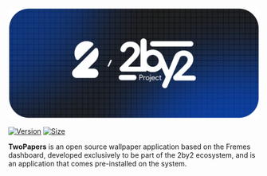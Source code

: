 ![2by2 Project](https://github.com/2by2-Project/android/raw/14/images/2by2-logo-landscape.png)

[![Version](https://img.shields.io/badge/TwoPapers-1.1.BETA-blue)](https://github.com/2by2-Project/android_packages_apps_2byWallpapers/blob/main/buildSrc/src/main/java/MyApp.kt) [![Size](https://img.shields.io/github/repo-size/2by2-Project/android_packages_apps_2byWallpapers?style=badge)](https://github.com/2by2-Project/android_packages_apps_2byWallpapers)

**TwoPapers** is an open source wallpaper application based on the Fremes dashboard, developed exclusively to be part of the 2by2 ecosystem, and is an application that comes pre-installed on the system.
